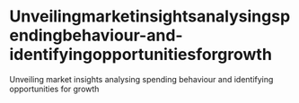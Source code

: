 # Unveilingmarketinsightsanalysingspendingbehaviour-and-identifyingopportunitiesforgrowth
Unveiling market insights analysing spending behaviour and identifying opportunities for growth 
